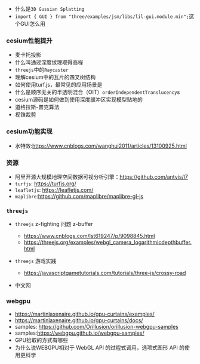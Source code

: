 
- 什么是`3D Gussian Splatting`
- `import { GUI } from "three/examples/jsm/libs/lil-gui.module.min";`这个GUI怎么用

### cesium性能提升
- 麦卡托投影
- 什么叫通过深度纹理取得高程
- `threejs`中的`Raycaster`
- 理解cesium中的瓦片的四叉树结构
- 如何使用turf.js，最常见的应用场景是
- 什么是顺序无关的半透明混合（OIT）`orderIndependentTranslucency`s
- cesium源码是如何做到使用深度缓冲区实现模型贴地的
- 道格拉斯-普克算法
- 视锥裁剪

### cesium功能实现
- 水特效:https://www.cnblogs.com/wanghui2011/articles/13100925.html

### 资源
- 阿里开源大规模地理空间数据可视分析引擎：https://github.com/antvis/l7
- `turfjs`: https://turfjs.org/
- `leafletjs`: https://leafletjs.com/
- `maplibre`:https://github.com/maplibre/maplibre-gl-js

### `threejs`

- `threejs` z-fighting 问题 z-buffer 
	- https://www.cnblogs.com/lst619247/p/9098845.html
	- https://threejs.org/examples/webgl_camera_logarithmicdepthbuffer.html
	
- `threejs` 游戏实践 
	- https://javascriptgametutorials.com/tutorials/three-js/crossy-road
- 中文网

### webgpu
- https://martinlaxenaire.github.io/gpu-curtains/examples/
- https://martinlaxenaire.github.io/gpu-curtains/docs/
- samples: https://github.com/Orillusion/orillusion-webgpu-samples
- samples:https://webgpu.github.io/webgpu-samples/
- GPU拾取的方式有哪些
- 为什么说WEBGPU相对于 WebGL API 的过程式调用，选项式图形 API 的使用更科学